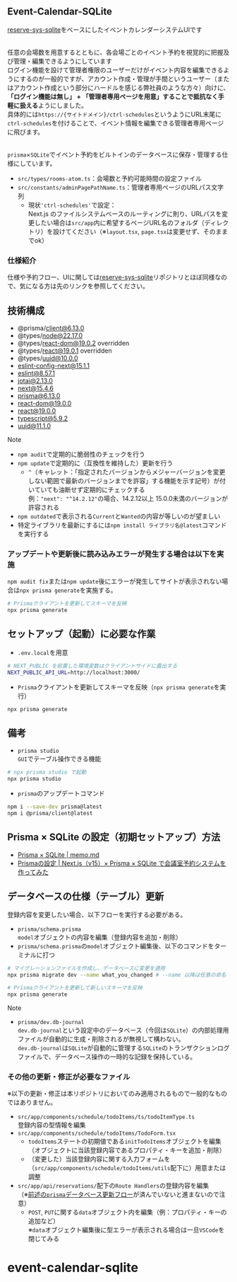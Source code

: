 ## Event-Calendar-SQLite
[reserve-sys-sqlite](https://github.com/Benjuwan/reserve-sys-sqlite)をベースにしたイベントカレンダーシステムUIです<br><br>

任意の会場数を用意するとともに、各会場ごとのイベント予約を視覚的に把握及び管理・編集できるようにしています<br>
ログイン機能を設けて管理者権限のユーザーだけがイベント内容を編集できるようにするのが一般的ですが、アカウント作成・管理が手間というユーザー（またはアカウント作成という部分にハードルを感じる弊社員のような方々）向けに、**「ログイン機能は無し」 + 「管理者専用ページを用意」することで抵抗なく手軽に扱える**ようにしました。<br>
具体的には`https://{サイトドメイン}/ctrl-schedules`というようにURL末尾に`ctrl-schedules`を付けることで、イベント情報を編集できる管理者専用ページに飛びます。<br><br>

`prisma`×`SQLite`でイベント予約をビルトインのデータベースに保存・管理する仕様にしています。<br>

- `src/types/rooms-atom.ts`：会場数と予約可能時間の設定ファイル
- `src/constants/adminPagePathName.ts`：管理者専用ページのURLパス文字列
    - 現状`'ctrl-schedules'`で設定：<br>
    Next.js のファイルシステムベースのルーティングに則り、URLパスを変更したい場合は`src/app`内に希望するページURL名のフォルダ（ディレクトリ）を設けてください（※`layout.tsx`, `page.tsx`は変更せず、そのままでok）

### 仕様紹介
仕様や予約フロー、UIに関しては[reserve-sys-sqlite](https://github.com/Benjuwan/reserve-sys-sqlite)リポジトリとほぼ同様なので、気になる方は先のリンクを参照してください。

## 技術構成
- @prisma/client@6.13.0
- @types/node@22.17.0
- @types/react-dom@19.0.2 overridden
- @types/react@19.0.1 overridden
- @types/uuid@10.0.0
- eslint-config-next@15.1.1
- eslint@8.57.1
- jotai@2.13.0
- next@15.4.6
- prisma@6.13.0
- react-dom@19.0.0
- react@19.0.0
- typescript@5.9.2
- uuid@11.1.0

> [!NOTE]
> - `npm audit`で定期的に脆弱性のチェックを行う
> - `npm update`で定期的に（互換性を維持した）更新を行う
>   - `^`（キャレット：「指定されたバージョンからメジャーバージョンを変更しない範囲で最新のバージョンまでを許容」する機能を示す記号）が付いていても油断せず定期的にチェックする<br>例：`"next": "^14.2.12"`の場合、14.2.12以上 15.0.0未満のバージョンが許容される
> - `npm outdated`で表示される`Current`と`Wanted`の内容が等しいのが望ましい
> - 特定ライブラリを最新にするには`npm install ライブラリ名@latest`コマンドを実行する

### アップデートや更新後に読み込みエラーが発生する場合は以下を実施
`npm audit fix`または`npm update`後にエラーが発生してサイトが表示されない場合は`npx prisma generate`を実施する。
```bash
# Prismaクライアントを更新してスキーマを反映
npx prisma generate
```

## セットアップ（起動）に必要な作業
- `.env.local`を用意
```bash
# NEXT_PUBLIC を前置した環境変数はクライアントサイドに露出する 
NEXT_PUBLIC_API_URL=http://localhost:3000/
```

- `Prisma`クライアントを更新してスキーマを反映（`npx prisma generate`を実行）
```bash
npx prisma generate
```

## 備考
- `prisma studio`<br>
`GUI`でテーブル操作できる機能
```bash
# npx prisma studio で起動
npx prisma studio
```

- `prisma`のアップデートコマンド<br>
```bash
npm i --save-dev prisma@latest
npm i @prisma/client@latest 
```

## Prisma × SQLite の設定（初期セットアップ）方法
- [Prisma × SQLite | memo.md](./memo.md#prisma--sqlite)
- [Prismaの設定 | Next.js（v15）× Prisma × SQLite で会議室予約システムを作ってみた](https://qiita.com/benjuwan/items/c4341ca41758b076a385#prisma%E3%81%AE%E8%A8%AD%E5%AE%9A)

## データベースの仕様（テーブル）更新
登録内容を変更したい場合、以下フローを実行する必要がある。

- `prisma/schema.prisma`<br>
`model`オブジェクトの内容を編集（登録内容を追加・削除）
- `prisma/schema.prisma`の`model`オブジェクト編集後、以下のコマンドをターミナルに打つ
```bash
# マイグレーションファイルを作成し、データベースに変更を適用
npx prisma migrate dev --name what_you_changed # --name 以降は任意の命名

# Prismaクライアントを更新して新しいスキーマを反映
npx prisma generate
```

> [!NOTE]
> - `prisma/dev.db-journal`<br>
> `dev.db-journal`という設定中のデータベース（今回は`SQLite`）の内部処理用ファイルが自動的に生成・削除されるが無視して構わない。<br>
> `dev.db-journal`は`SQLite`が自動的に管理する`SQLite`のトランザクションログファイルで、データベース操作の一時的な記録を保持している。

### その他の更新・修正が必要なファイル
※以下の更新・修正は本リポジトリにおいてのみ適用されるもので一般的なものではありません。
- `src/app/components/schedule/todoItems/ts/todoItemType.ts`<br>
登録内容の型情報を編集
- `src/app/components/schedule/todoItems/TodoForm.tsx`
    - `todoItems`ステートの初期値である`initTodoItems`オブジェクトを編集（オブジェクトに当該登録内容であるプロパティ・キーを追加・削除）
    - （変更した）当該登録内容に関する入力フォームを（`src/app/components/schedule/todoItems/utils`配下に）用意または調整
- `src/app/api/reservations/`配下の`Route Handlers`の登録内容を編集<br>
（※[前述の`prisma`データベース更新フロー](#データベースの仕様テーブル更新)が済んでいないと進まないので注意）
    - `POST`, `PUT`に関する`data`オブジェクト内を編集（例：プロパティ・キーの追加など）<br>
    ※`data`オブジェクト編集後に型エラーが表示される場合は一旦`VSCode`を閉じてみる
# event-calendar-sqlite
